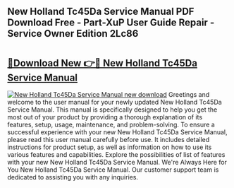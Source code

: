 ## New Holland Tc45Da Service Manual PDF Download Free - Part-XuP User Guide Repair - Service Owner Edition 2Lc86

# <h2><a href="http://bc85792.oget.top/?id=New+Holland+Tc45Da+Service+Manual">🔗Download New 👉🔴 New Holland Tc45Da Service Manual</a></h2>

[![New Holland Tc45Da Service Manual new download](https://i.imgur.com/5g1atiW.png)](http://bc85792.oget.top/?id=New+Holland+Tc45Da+Service+Manual)
Greetings and welcome to the user manual for your newly updated New Holland Tc45Da Service Manual. This manual is specifically designed to help you get the most out of your product by providing a thorough explanation of its features, setup, usage, maintenance, and problem-solving. To ensure a successful experience with your new New Holland Tc45Da Service Manual, please read this user manual carefully before use. It includes detailed instructions for product setup, as well as information on how to use its various features and capabilities. Explore the possibilities of list of features with your new New Holland Tc45Da Service Manual. We're Always Here for You New Holland Tc45Da Service Manual. Our customer support team is dedicated to assisting you with any inquiries.
